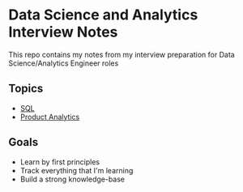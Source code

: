 # Data Science and Analytics Interview Notes

This repo contains my notes from my interview preparation for Data Science/Analytics Engineer roles

## Topics

- [SQL](./SQL.md)
- [Product Analytics](./ProductAnalytics.md)

## Goals

- Learn by first principles
- Track everything that I'm learning
- Build a strong knowledge-base
